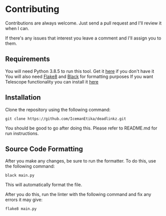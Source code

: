 # Contributing

Contributions are always welcome. Just send a pull request and I'll review it when I can.

If there's any issues that interest you leave a comment and I'll assign you to them.

## Requirements

You will need Python 3.8.5 to run this tool. Get it <a href="https://www.python.org/downloads/">here</a> if you don't have it
You will also need [Flake8](https://flake8.pycqa.org/en/latest/index.html) and [Black](https://pypi.org/project/black/) for formatting purposes
If you want Telescope functionality you can install it [here](https://github.com/Seneca-CDOT/telescope)

## Installation

Clone the repository using the following command:

`git clone https://github.com/IcemanEtika/deadlinkz.git`

You should be good to go after doing this. Please refer to README.md for run instructions.

## Source Code Formatting

After you make any changes, be sure to run the formatter. To do this, use the following command:

`black main.py`

This will automatically format the file.

After you do this, run the linter with the following command and fix any errors it may give:

`flake8 main.py`